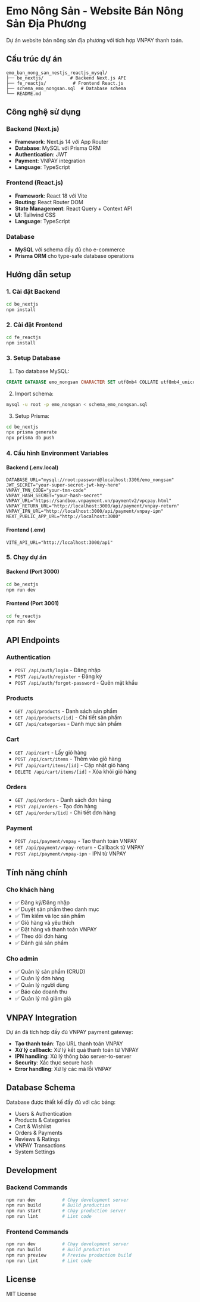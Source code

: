 # Emo Nông Sản - Website Bán Nông Sản Địa Phương

Dự án website bán nông sản địa phương với tích hợp VNPAY thanh toán.

## Cấu trúc dự án

```
emo_ban_nong_san_nestjs_reactjs_mysql/
├── be_nextjs/          # Backend Next.js API
├── fe_reactjs/          # Frontend React.js
├── schema_emo_nongsan.sql  # Database schema
└── README.md
```

## Công nghệ sử dụng

### Backend (Next.js)
- **Framework**: Next.js 14 với App Router
- **Database**: MySQL với Prisma ORM
- **Authentication**: JWT
- **Payment**: VNPAY integration
- **Language**: TypeScript

### Frontend (React.js)
- **Framework**: React 18 với Vite
- **Routing**: React Router DOM
- **State Management**: React Query + Context API
- **UI**: Tailwind CSS
- **Language**: TypeScript

### Database
- **MySQL** với schema đầy đủ cho e-commerce
- **Prisma ORM** cho type-safe database operations

## Hướng dẫn setup

### 1. Cài đặt Backend

```bash
cd be_nextjs
npm install
```

### 2. Cài đặt Frontend

```bash
cd fe_reactjs
npm install
```

### 3. Setup Database

1. Tạo database MySQL:
```sql
CREATE DATABASE emo_nongsan CHARACTER SET utf8mb4 COLLATE utf8mb4_unicode_ci;
```

2. Import schema:
```bash
mysql -u root -p emo_nongsan < schema_emo_nongsan.sql
```

3. Setup Prisma:
```bash
cd be_nextjs
npx prisma generate
npx prisma db push
```

### 4. Cấu hình Environment Variables

#### Backend (.env.local)
```env
DATABASE_URL="mysql://root:password@localhost:3306/emo_nongsan"
JWT_SECRET="your-super-secret-jwt-key-here"
VNPAY_TMN_CODE="your-tmn-code"
VNPAY_HASH_SECRET="your-hash-secret"
VNPAY_URL="https://sandbox.vnpayment.vn/paymentv2/vpcpay.html"
VNPAY_RETURN_URL="http://localhost:3000/api/payment/vnpay-return"
VNPAY_IPN_URL="http://localhost:3000/api/payment/vnpay-ipn"
NEXT_PUBLIC_APP_URL="http://localhost:3000"
```

#### Frontend (.env)
```env
VITE_API_URL="http://localhost:3000/api"
```

### 5. Chạy dự án

#### Backend (Port 3000)
```bash
cd be_nextjs
npm run dev
```

#### Frontend (Port 3001)
```bash
cd fe_reactjs
npm run dev
```

## API Endpoints

### Authentication
- `POST /api/auth/login` - Đăng nhập
- `POST /api/auth/register` - Đăng ký
- `POST /api/auth/forgot-password` - Quên mật khẩu

### Products
- `GET /api/products` - Danh sách sản phẩm
- `GET /api/products/[id]` - Chi tiết sản phẩm
- `GET /api/categories` - Danh mục sản phẩm

### Cart
- `GET /api/cart` - Lấy giỏ hàng
- `POST /api/cart/items` - Thêm vào giỏ hàng
- `PUT /api/cart/items/[id]` - Cập nhật giỏ hàng
- `DELETE /api/cart/items/[id]` - Xóa khỏi giỏ hàng

### Orders
- `GET /api/orders` - Danh sách đơn hàng
- `POST /api/orders` - Tạo đơn hàng
- `GET /api/orders/[id]` - Chi tiết đơn hàng

### Payment
- `POST /api/payment/vnpay` - Tạo thanh toán VNPAY
- `GET /api/payment/vnpay-return` - Callback từ VNPAY
- `POST /api/payment/vnpay-ipn` - IPN từ VNPAY

## Tính năng chính

### Cho khách hàng
- ✅ Đăng ký/Đăng nhập
- ✅ Duyệt sản phẩm theo danh mục
- ✅ Tìm kiếm và lọc sản phẩm
- ✅ Giỏ hàng và yêu thích
- ✅ Đặt hàng và thanh toán VNPAY
- ✅ Theo dõi đơn hàng
- ✅ Đánh giá sản phẩm

### Cho admin
- ✅ Quản lý sản phẩm (CRUD)
- ✅ Quản lý đơn hàng
- ✅ Quản lý người dùng
- ✅ Báo cáo doanh thu
- ✅ Quản lý mã giảm giá

## VNPAY Integration

Dự án đã tích hợp đầy đủ VNPAY payment gateway:

- **Tạo thanh toán**: Tạo URL thanh toán VNPAY
- **Xử lý callback**: Xử lý kết quả thanh toán từ VNPAY
- **IPN handling**: Xử lý thông báo server-to-server
- **Security**: Xác thực secure hash
- **Error handling**: Xử lý các mã lỗi VNPAY

## Database Schema

Database được thiết kế đầy đủ với các bảng:
- Users & Authentication
- Products & Categories
- Cart & Wishlist
- Orders & Payments
- Reviews & Ratings
- VNPAY Transactions
- System Settings

## Development

### Backend Commands
```bash
npm run dev          # Chạy development server
npm run build        # Build production
npm run start        # Chạy production server
npm run lint         # Lint code
```

### Frontend Commands
```bash
npm run dev          # Chạy development server
npm run build        # Build production
npm run preview      # Preview production build
npm run lint         # Lint code
```

## License

MIT License
